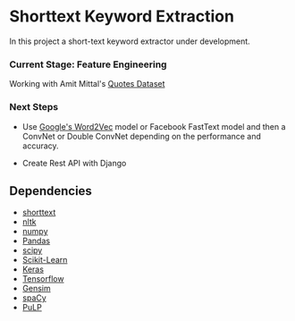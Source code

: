 Shorttext Keyword Extraction
=========================================================================

In this project a short-text keyword extractor under development.

### Current Stage: Feature Engineering
Working with Amit Mittal's [Quotes Dataset](https://www.kaggle.com/akmittal/quotes-dataset#quotes.json)

### Next Steps
- Use [Google's Word2Vec](https://drive.google.com/file/d/0B7XkCwpI5KDYNlNUTTlSS21pQmM/edit) model or Facebook FastText model and then a ConvNet or Double ConvNet depending on the performance and accuracy.

- Create Rest API with Django





Dependencies
-----------
- [shorttext](https://github.com/stephenhky/PyShortTextCategorization)
- [nltk](https://www.nltk.org/)
- [numpy](http://http://www.numpy.org/)
- [Pandas](https://pandas.pydata.org/)
- [scipy](http://https://www.scipy.org/)
- [Scikit-Learn](https://scikit-learn.org/stable/)
- [Keras](https://keras.io/)
- [Tensorflow](https://www.tensorflow.org/)
- [Gensim](https://radimrehurek.com/gensim/)
- [spaCy](https://spacy.io/)
- [PuLP](https://pythonhosted.org/PuLP/)


